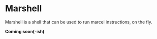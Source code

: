 # Marshell


Marshell is a shell that can be used to run marcel instructions, on the fly.

**Coming soon(-ish)**